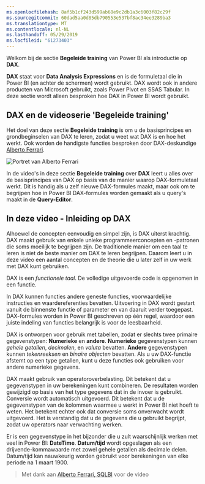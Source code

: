 ```yaml
---
ms.openlocfilehash: 8af5b1cf243d599ab68e9c2db1a3c6003f82c29f
ms.sourcegitcommit: 60dad5aa0d85db790553e537bf8ac34ee3289ba3
ms.translationtype: MT
ms.contentlocale: nl-NL
ms.lasthandoff: 05/29/2019
ms.locfileid: "61273403"
---
```

Welkom bij de sectie **Begeleide training** van Power BI als introductie op **DAX**.

**DAX** staat voor **Data Analysis Expressions** en is de formuletaal die in Power BI (en achter de schermen) wordt gebruikt. DAX wordt ook in andere producten van Microsoft gebruikt, zoals Power Pivot en SSAS Tabular. In deze sectie wordt alleen besproken hoe DAX in Power BI wordt gebruikt.

## <a name="dax-and-this-guided-learning-video-series"></a>DAX en de videoserie 'Begeleide training'
Het doel van deze sectie **Begeleide training** is om u de basisprincipes en grondbeginselen van DAX te leren, zodat u weet wat DAX is en hoe het werkt. Ook worden de handigste functies besproken door DAX-deskundige [ Alberto Ferrari](http://www.sqlbi.com/learning-dax).

![Portret van Alberto Ferrari](media/7-1-intro-to-dax/intro_dax_6_alberto_ferrari.png)

In de video's in deze sectie **Begeleide training** over **DAX** leert u alles over de basisprincipes van DAX op basis van de manier waarop DAX-formuletaal werkt. Dit is handig als u zelf nieuwe DAX-formules maakt, maar ook om te begrijpen hoe in Power BI DAX-formules worden gemaakt als u query's maakt in de **Query-Editor**.

## <a name="in-this-video---introduction-to-dax"></a>In deze video - Inleiding op DAX
Alhoewel de concepten eenvoudig en simpel zijn, is DAX uiterst krachtig. DAX maakt gebruik van enkele unieke programmeerconcepten en -patronen die soms moeilijk te begrijpen zijn. De traditionele manier om een taal te leren is niet de beste manier om DAX te leren begrijpen. Daarom leert u in deze video een aantal concepten en de theorie die u later zelf in uw werk met DAX kunt gebruiken.

DAX is een *functionele taal*. De volledige uitgevoerde code is opgenomen in een functie.

In DAX kunnen functies andere geneste functies, voorwaardelijke instructies en waardereferenties bevatten. Uitvoering in DAX wordt gestart vanuit de binnenste functie of parameter en van daaruit verder toegepast. DAX-formules worden in Power BI geschreven op één regel, waardoor een juiste indeling van functies belangrijk is voor de leesbaarheid.

DAX is ontworpen voor gebruik met tabellen, zodat er slechts twee primaire gegevenstypen: **Numerieke** en **andere**. **Numerieke** gegevenstypen kunnen *gehele getallen*, *decimalen*, en *valuta* bevatten. **Andere** gegevenstypen kunnen *tekenreeksen* en *binaire objecten* bevatten. Als u uw DAX-functie afstemt op een type getallen, kunt u deze functies ook gebruiken voor andere numerieke gegevens.

DAX maakt gebruik van operatoroverbelasting. Dit betekent dat u gegevenstypen in uw berekeningen kunt combineren. De resultaten worden gewijzigd op basis van het type gegevens dat in de invoer is gebruikt. Conversie wordt automatisch uitgevoerd. Dit betekent dat u de gegevenstypen van de kolommen waarmee u werkt in Power BI niet hoeft te weten. Het betekent echter ook dat conversie soms onverwacht wordt uitgevoerd. Het is verstandig dat u de gegevens die u gebruikt begrijpt, zodat uw operators naar verwachting werken.

Er is een gegevenstype in het bijzonder die u zult waarschijnlijk werken met veel in Power BI: **DateTime**. **Datum/tijd** wordt opgeslagen als een drijvende-kommawaarde met zowel gehele getallen als decimale delen. Datum/tijd kan nauwkeurig worden gebruikt voor berekeningen van elke periode na 1 maart 1900.

> Met dank aan [Alberto Ferrari, SQLBI](http://www.sqlbi.com/learning-dax/?utm_source=powerbi&utm_medium=marketing&utm_campaign=after-summit) voor de video
> 
> 

